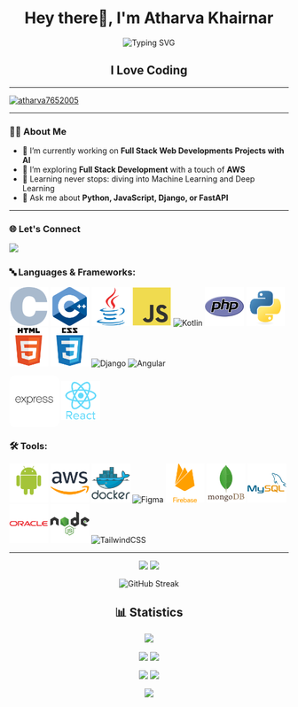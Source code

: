 
<h1 align="center">Hey there👋, I'm Atharva Khairnar</h1>
<p align="center">
  <img src="https://readme-typing-svg.herokuapp.com?font=Fira+Code&size=15&duration=4000&pause=1000&color=F7971E&center=true&vCenter=true&width=700&lines=🚀+Passionate+Developer+%7C+💡+Lifelong+Learner+%7C+🤖+Tech+Explorer" alt="Typing SVG" />
  <h2 align="center"> I Love Coding </h2>
</p>

---
<p align="left"> <a href="https://github.com/ryo-ma/github-profile-trophy"><img src="https://github-profile-trophy.vercel.app/?username=atharva7652005" alt="atharva7652005" /></a> </p>

---
### 👨‍💻 About Me

- 🔭 I’m currently working on **Full Stack Web Developments Projects with AI**
- 🌱 I’m exploring **Full Stack Development** with a touch of **AWS**
- 🧠 Learning never stops: diving into Machine Learning and Deep Learning
- 💬 Ask me about **Python, JavaScript, Django, or FastAPI**
<!--- 📫 Reach me at: [atharvakhairnar05@gmail.com](mailto:atharvakhairnar05@gmail.com)-->

---

### 🌐 Let's Connect
<a href="https://www.linkedin.com/in/atharva-khairnar-302a08333/" target="_blank">
    <img src="https://img.shields.io/badge/LinkedIn-%230077B5.svg?&style=flat&logo=linkedin&logoColor=white"/>
  </a>
 <!-- <a href="mailto:atharvakhairnar24@pccoepune.org">
    <img src="https://img.shields.io/badge/Gmail-D14836?style=flat&logo=gmail&logoColor=white"/>
  </a>-->
<h3 align="left">🔤 Languages & Frameworks:</h3>
<p align="left">
  <!-- Programming Languages -->
  <img src="https://raw.githubusercontent.com/devicons/devicon/master/icons/c/c-original.svg" alt="C" width="70" height="70"/>
  <img src="https://raw.githubusercontent.com/devicons/devicon/master/icons/cplusplus/cplusplus-original.svg" alt="C++" width="70" height="70"/>
  <img src="https://raw.githubusercontent.com/devicons/devicon/master/icons/java/java-original.svg" alt="Java" width="70" height="70"/>
  <img src="https://raw.githubusercontent.com/devicons/devicon/master/icons/javascript/javascript-original.svg" alt="JavaScript" width="70" height="70"/>
  <img src="https://www.vectorlogo.zone/logos/kotlinlang/kotlinlang-icon.svg" alt="Kotlin" width="70" height="70"/>
  <img src="https://raw.githubusercontent.com/devicons/devicon/master/icons/php/php-original.svg" alt="PHP" width="70" height="70"/>
  <img src="https://raw.githubusercontent.com/devicons/devicon/master/icons/python/python-original.svg" alt="Python" width="70" height="70"/>
  <img src="https://raw.githubusercontent.com/devicons/devicon/master/icons/html5/html5-original-wordmark.svg" alt="HTML5" width="70" height="70"/>
  <img src="https://raw.githubusercontent.com/devicons/devicon/master/icons/css3/css3-original-wordmark.svg" alt="CSS3" width="70" height="70"/>

  <!-- Frameworks -->
  <img src="https://cdn.worldvectorlogo.com/logos/django.svg" alt="Django" width="70" height="70"/>
  <img src="https://angular.io/assets/images/logos/angular/angular.svg" alt="Angular" width="70" height="70"/>
<div style="display:inline-block; background-color:white; padding:10px; border-radius:10px;">
  <img src="https://raw.githubusercontent.com/devicons/devicon/master/icons/express/express-original-wordmark.svg" alt="ExpressJS" width="70" height="70"/>
</div>
  <img src="https://raw.githubusercontent.com/devicons/devicon/master/icons/react/react-original-wordmark.svg" alt="React" width="70" height="70"/>
</p>

<h3 align="left">🛠️ Tools:</h3>
<p align="left">
  <img src="https://raw.githubusercontent.com/devicons/devicon/master/icons/android/android-original-wordmark.svg" alt="Android" width="70" height="70"/>
  <img src="https://raw.githubusercontent.com/devicons/devicon/master/icons/amazonwebservices/amazonwebservices-original-wordmark.svg" alt="AWS" width="70" height="70"/>
  <img src="https://raw.githubusercontent.com/devicons/devicon/master/icons/docker/docker-original-wordmark.svg" alt="Docker" width="70" height="70"/>
  <img src="https://www.vectorlogo.zone/logos/figma/figma-icon.svg" alt="Figma" width="70" height="70"/>
  <img src="https://raw.githubusercontent.com/devicons/devicon/master/icons/firebase/firebase-plain-wordmark.svg" alt="Firebase" width="70" height="70"/>
  <img src="https://raw.githubusercontent.com/devicons/devicon/master/icons/mongodb/mongodb-original-wordmark.svg" alt="MongoDB" width="70" height="70"/>
  <img src="https://raw.githubusercontent.com/devicons/devicon/master/icons/mysql/mysql-original-wordmark.svg" alt="MySQL" width="70" height="70"/>
  <img src="https://raw.githubusercontent.com/devicons/devicon/master/icons/oracle/oracle-original.svg" alt="Oracle" width="70" height="70"/>
  <img src="https://raw.githubusercontent.com/devicons/devicon/master/icons/nodejs/nodejs-original-wordmark.svg" alt="NodeJS" width="70" height="70"/>
  <img src="https://www.vectorlogo.zone/logos/tailwindcss/tailwindcss-icon.svg" alt="TailwindCSS" width="70" height="70"/>
</p>

---
<!-- GitHub Stats Grid Style with Visually Matched Height -->
<p align="center">
  <img src="https://github-readme-stats.vercel.app/api?username=Atharva7652005&show_icons=true&theme=tokyonight&hide=prs,issues&card_width=400" width="400" />
  <img src="https://github-readme-stats.vercel.app/api/top-langs/?username=Atharva7652005&layout=compact&theme=tokyonight&card_width=400" width="400" />
</p>


<!-- GitHub Streak -->
<p align="center">
  <img src="https://streak-stats.demolab.com?user=Atharva7652005&theme=tokyonight" alt="GitHub Streak" />
</p>

<h2 align="center">📊 Statistics</h2>

<!-- Summary Cards -->
<p align="center">
  <img src="https://github-profile-summary-cards.vercel.app/api/cards/profile-details?username=Atharva7652005&theme=tokyonight" />
</p>

<!-- GitHub Stats (Stars, PRs, Issues) + Languages -->
<p align="center">
  <img src="https://github-profile-summary-cards.vercel.app/api/cards/stats?username=Atharva7652005&theme=tokyonight" />
  <img src="https://github-profile-summary-cards.vercel.app/api/cards/productive-time?username=Atharva7652005&theme=tokyonight&utcOffset=5.5" />
</p>

<!-- Top Languages Pie Chart -->
<p align="center">
  <img src="https://github-profile-summary-cards.vercel.app/api/cards/repos-per-language?username=Atharva7652005&theme=tokyonight" />
  <img src="https://github-profile-summary-cards.vercel.app/api/cards/most-commit-language?username=Atharva7652005&theme=tokyonight" />
</p>

<!-- Contribution Graph -->
<p align="center">
  <img src="https://github-readme-activity-graph.vercel.app/graph?username=Atharva7652005&theme=tokyo-night" />
</p>

